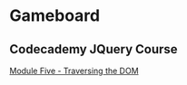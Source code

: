 # Gameboard
## Codecademy JQuery Course 


[Module Five - Traversing the DOM](https://www.codecademy.com/courses/learn-jquery/projects/gameboard)
